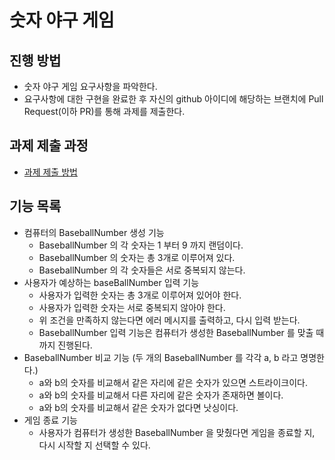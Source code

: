 # 숫자 야구 게임
## 진행 방법
* 숫자 야구 게임 요구사항을 파악한다.
* 요구사항에 대한 구현을 완료한 후 자신의 github 아이디에 해당하는 브랜치에 Pull Request(이하 PR)를 통해 과제를 제출한다.

## 과제 제출 과정
* [과제 제출 방법](https://github.com/next-step/nextstep-docs/tree/master/precourse)

## 기능 목록
* 컴퓨터의 BaseballNumber 생성 기능
  * BaseballNumber 의 각 숫자는 1 부터 9 까지 랜덤이다.
  * BaseballNumber 의 숫자는 총 3개로 이루어져 있다.
  * BaseballNumber 의 각 숫자들은 서로 중복되지 않는다.
* 사용자가 예상하는 baseBallNumber 입력 기능
  * 사용자가 입력한 숫자는 총 3개로 이루어져 있어야 한다.
  * 사용자가 입력한 숫자는 서로 중복되지 않아야 한다.
  * 위 조건을 만족하지 않는다면 에러 메시지를 출력하고, 다시 입력 받는다.
  * BaseballNumber 입력 기능은 컴퓨터가 생성한 BaseballNumber 를 맞출 때까지 진행된다.
* BaseballNumber 비교 기능 (두 개의 BaseballNumber 를 각각 a, b 라고 명명한다.)
  * a와 b의 숫자를 비교해서 같은 자리에 같은 숫자가 있으면 스트라이크이다.
  * a와 b의 숫자를 비교해서 다른 자리에 같은 숫자가 존재하면 볼이다.
  * a와 b의 숫자를 비교해서 같은 숫자가 없다면 낫싱이다.
* 게임 종료 기능
  * 사용자가 컴퓨터가 생성한 BaseballNumber 을 맞췄다면 게임을 종료할 지, 다시 시작할 지 선택할 수 있다.
